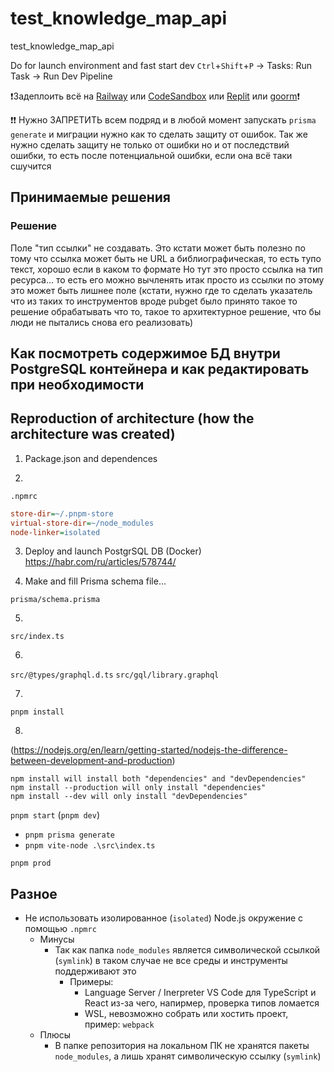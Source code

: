# test_knowledge_map_api
test_knowledge_map_api

Do for launch environment and fast start dev
`Ctrl`+`Shift`+`P` → Tasks: Run Task → Run Dev Pipeline

❗Задеплоить всё на [Railway](https://railway.app/) или [CodeSandbox](https://codesandbox.io/) или [Replit](https://replit.com/) или [goorm](https://goorm.io/)❗

❗❗ Нужно ЗАПРЕТИТЬ всем подряд и в любой момент запускать `prisma generate` и миграции нужно как то сделать защиту от ошибок. Так же нужно сделать защиту не только от ошибки но и от последствий ошибки, то есть после потенциальной ошибки, если она всё таки сшучится

## Принимаемые решения


### Решение
Поле "тип ссылки" не создавать.
Это кстати может быть полезно по тому что ссылка может быть не URL а библиографическая, то есть тупо текст, хорошо если в каком то формате
Но тут это просто ссылка на тип ресурса... то есть его можно вычленять итак просто из ссылки
по этому это может быть лишнее поле (кстати, нужно где то сделать указатель что из таких то инструментов вроде pubget
было принято такое то решение обрабатывать что то, такое то архитектурное решение, что бы люди не пытались снова его реализовать)

## Как посмотреть содержимое БД внутри PostgreSQL контейнера и как редактировать при необходимости

## Reproduction of architecture (how the architecture was created)

1. Package.json and dependences

2.

`.npmrc`

```ini
store-dir=~/.pnpm-store
virtual-store-dir=~/node_modules
node-linker=isolated
```

3. Deploy and launch PostgrSQL DB (Docker)
https://habr.com/ru/articles/578744/


4. Make and fill Prisma schema file...

`prisma/schema.prisma`


5.

`src/index.ts`

6.

`src/@types/graphql.d.ts`
`src/gql/library.graphql`

7.
`pnpm install`

8.

(https://nodejs.org/en/learn/getting-started/nodejs-the-difference-between-development-and-production)

```shell
npm install will install both "dependencies" and "devDependencies"
npm install --production will only install "dependencies"
npm install --dev will only install "devDependencies"
```


`pnpm start` (`pnpm dev`)
- `pnpm prisma generate`
- `pnpm vite-node .\src\index.ts`

`pnpm prod`

## Разное

- Не использовать изолированное (`isolated`) Node.js окружение с помощью `.npmrc`
  - Минусы
    - Так как папка `node_modules` является символической ссылкой (`symlink`) в таком случае не все среды и инструменты поддерживают это
      - Примеры:
        - Language Server / Inerpreter VS Code для TypeScript и React из-за чего, напирмер, проверка типов ломается
        - WSL, невозможно собрать или хостить проект, пример: `webpack`
  - Плюсы
    - В папке репозитория на локальном ПК не хранятся пакеты `node_modules`, а лишь хранят символическую ссылку (`symlink`)